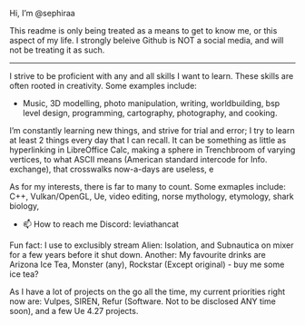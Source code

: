 Hi, I’m @sephiraa

This readme is only being treated as a means to get to know me, or this aspect of my life. I strongly beleive Github is NOT a social media, and will not be treating it as such.

------

I strive to be proficient with any and all skills I want to learn. These skills are often rooted in creativity. 
Some examples include:
- Music, 3D modelling, photo manipulation, writing, worldbuilding, bsp level design, programming, cartography, photography, and cooking.

I’m constantly learning new things, and strive for trial and error; I try to learn at least 2 things every day that I can recall. 
It can be something as little as hyperlinking in LibreOffice Calc, making a sphere in Trenchbroom of varying vertices, to what ASCII means (American standard intercode for Info. exchange), that crosswalks now-a-days are useless, e

As for my interests, there is far to many to count. Some exmaples include:
C++, Vulkan/OpenGL, Ue, video editing, norse mythology, etymology, shark biology, 

- 📫 How to reach me
Discord: leviathancat

Fun fact: I use to exclusibly stream Alien: Isolation, and Subnautica on mixer for a few years before it shut down. 
Another: My favourite drinks are Arizona Ice Tea, Monster (any), Rockstar (Except original) - buy me some ice tea?

As I have a lot of projects on the go all the time, my current priorities right now are:
Vulpes, SIREN, Refur (Software. Not to be disclosed ANY time soon), and a few Ue 4.27 projects.
